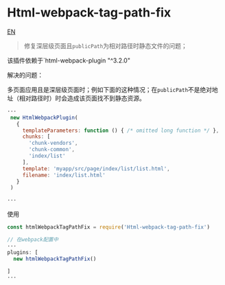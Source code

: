 # Html-webpack-tag-path-fix

[EN](./readme.md)

> 修复深层级页面且`publicPath`为相对路径时静态文件的问题；

该插件依赖于`html-webpack-plugin "^3.2.0"

解决的问题：

多页面应用且是深层级页面时；例如下面的这种情况；在`publicPath`不是绝对地址（相对路径时）时会造成该页面找不到静态资源。

```js
···
 new HtmlWebpackPlugin(
   {
     templateParameters: function () { /* omitted long function */ },
     chunks: [
       'chunk-vendors',
       'chunk-common',
       'index/list'
     ],
     template: 'myapp/src/page/index/list/list.html',
     filename: 'index/list.html'
   }
 )

···
```

使用

```js
const htmlWebpackTagPathFix = require('Html-webpack-tag-path-fix')

// 在webpack配置中
···
plugins: [
  new htmlWebpackTagPathFix()

]
···

```

